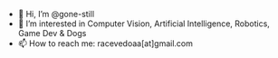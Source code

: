 - 👋 Hi, I’m @gone-still
- 👀 I’m interested in Computer Vision, Artificial Intelligence, Robotics, Game Dev & Dogs
- 📫 How to reach me: racevedoaa[at]gmail.com

<!---
gone-still/gone-still is a ✨ special ✨ repository because its `README.md` (this file) appears on your GitHub profile.
You can click the Preview link to take a look at your changes.
--->
